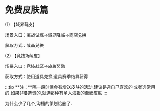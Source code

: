 # 免费皮肤篇

(1) 【域界萌皮】

场景入口：挑战试炼→域界降临→商店兑换

获取方式：域晶兑换

(2) 【竞技场萌皮】

场景入口：竞技战区→皮肤奖励

获取方式：使用道具兑换,道具赛季结算获得

:::tip
**注：**隔一段时间会有增送皮肤的活动,建议是选自己喜欢的,或者选常用的.如果非要选贵的,就选那种有单人海报的至臻皮肤
:::

为什么少了几个,沟槽的策划给删了.
